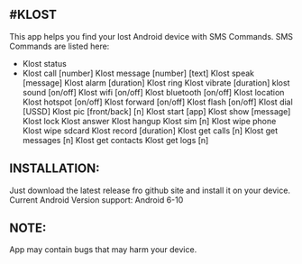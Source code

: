 #KLOST
-----
This app helps you find your lost Android device with SMS Commands.
SMS Commands are listed here:
- Klost status
- Klost call [number]
Klost message [number] [text]
Klost speak [message]
Klost alarm [duration]
Klost ring
Klost vibrate [duration]
klost sound [on/off]
Klost wifi [on/off]
Klost bluetooth [on/off]
Klost location
Klost hotspot [on/off]
Klost forward [on/off]
Klost flash [on/off] 
Klost dial [USSD]
Klost pic [front/back] [n]
Klost start [app]
Klost show [message]
Klost lock
Klost answer
Klost hangup
Klost sim [n]
Klost wipe phone
Klost wipe sdcard
Klost record [duration]
Klost get calls [n]
Klost get messages [n]
Klost get contacts
Klost get logs [n]

INSTALLATION:
-------------
Just download the latest release fro github site and install it on your device.
Current Android Version support: Android 6-10

NOTE:
-----
App may contain bugs that may harm your device.

